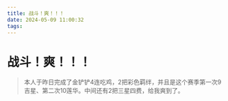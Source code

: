 ```yaml
---
title: 战斗！爽！！！
date: 2024-05-09 11:00:32
tags:
---
```


# 战斗！爽！！！

> 本人于昨日完成了金铲铲4连吃鸡，2把彩色羁绊，并且是这个赛季第一次9吉星、第二次10莲华。中间还有2把三星四费，给我爽到了。
